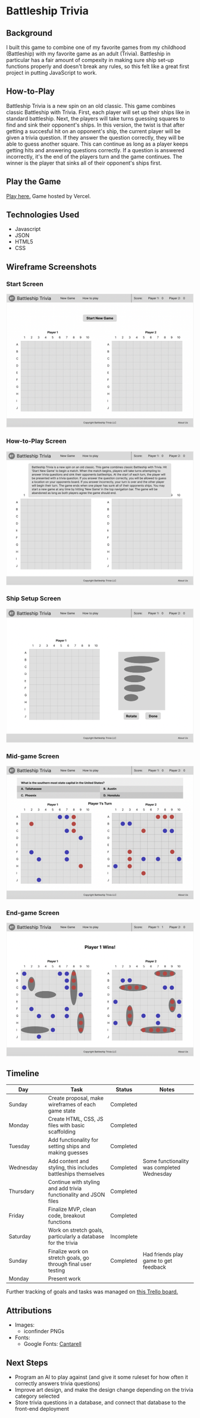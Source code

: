 # Battleship Trivia

## Background

I built this game to combine one of my favorite games from my childhood (Battleship) with my favorite game as an adult (Trivia). Battleship in particular has a fair amount of compexity in making sure ship set-up functions properly and doesn't break any rules, so this felt like a great first project in putting JavaScript to work.

## How-to-Play

 Battleship Trivia is a new spin on an old classic. This game combines classic Battleship with Trivia. First, each player will set up their ships like in standard battleship. Next, the players will take turns guessing squares to find and sink their opponent's ships. In this version, the twist is that after getting a succesful hit on an opponent's ship, the current player will be given a trivia question. If they answer the question correctly, they will be able to guess another square. This can continue as long as a player keeps getting hits and answering questions correctly. If a question is answered incorrectly, it's the end of the players turn and the game continues. The winner is the player that sinks all of their opponent's ships first.

## Play the Game

[Play here.](https://battleship-trivia.vercel.app/) Game hosted by Vercel. 

## Technologies Used

- Javascript
- JSON
- HTML5
- CSS

## Wireframe Screenshots

### Start Screen

![Start screen](./StartStateScreenshotBattleshipTrivia.png)

### How-to-Play Screen

![How-to-Play](./HowToPlayStateScreenshotBattleshipTrivia.png)

### Ship Setup Screen

![Ship Setup Screen](./ShipSetUpWireframe.png)

### Mid-game Screen

![Mid-game Screen](./MidGameWireframe.png)

### End-game Screen

![End-game Screen](./EndGameWireframe.png)

## Timeline

| Day       |   | Task                                                              | Status     | Notes                                      |
|-----------|---|-------------------------------------------------------------------|------------|--------------------------------------------|
| Sunday    |   | Create proposal, make wireframes of each game state               | Completed  |                                            |
| Monday    |   | Create HTML, CSS, JS files with basic scaffolding                 | Completed  |                                            |
| Tuesday   |   | Add functionality for setting ships and making guesses            | Completed  |                                            |
| Wednesday |   | Add content and styling, this includes battleships themselves     | Completed  | Some functionality was completed Wednesday |
| Thursdary |   | Continue with styling and add trivia functionality and JSON files | Completed  |                                            |
| Friday    |   | Finalize MVP, clean code, breakout functions                      | Completed  |                                            |
| Saturday  |   | Work on stretch goals, particularly a database for the trivia     | Incomplete |                                            |
| Sunday    |   | Finalize work on stretch goals, go through final user testing     | Completed  | Had friends play game to get feedback      |
| Monday    |   | Present work                                                      |            |                                            |

Further tracking of goals and tasks was managed on [this Trello board.](https://trello.com/b/pFpab8LH/battleship-trivia)

## Attributions

  - Images:
    * iconfinder PNGs
  - Fonts: 
    * Google Fonts: [Cantarell](https://fonts.google.com/specimen/Cantarell)

## Next Steps

- Program an AI to play against (and give it some ruleset for how often it correctly answers trivia questions)
- Improve art design, and make the design change depending on the trivia category selected
- Store trivia questions in a database, and connect that database to the front-end deployment